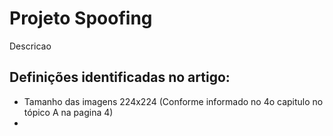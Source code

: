 # Projeto Spoofing
Descricao


## Definições identificadas no artigo:
* Tamanho das imagens 224x224 
(Conforme informado no 4o capitulo no tópico A na pagina 4)
* 